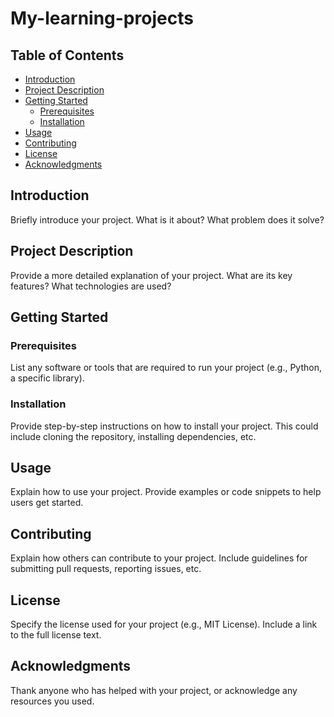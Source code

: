 # My-learning-projects

## Table of Contents

- [Introduction](#introduction)
- [Project Description](#project-description)
- [Getting Started](#getting-started)
  - [Prerequisites](#prerequisites)
  - [Installation](#installation)
- [Usage](#usage)
- [Contributing](#contributing)
- [License](#license)
- [Acknowledgments](#acknowledgments)

## Introduction

Briefly introduce your project. What is it about? What problem does it solve?

## Project Description

Provide a more detailed explanation of your project.  What are its key features? What technologies are used?

## Getting Started

### Prerequisites

List any software or tools that are required to run your project (e.g., Python, a specific library).

### Installation

Provide step-by-step instructions on how to install your project. This could include cloning the repository, installing dependencies, etc.

## Usage

Explain how to use your project. Provide examples or code snippets to help users get started.

## Contributing

Explain how others can contribute to your project. Include guidelines for submitting pull requests, reporting issues, etc.

## License

Specify the license used for your project (e.g., MIT License). Include a link to the full license text.

## Acknowledgments

Thank anyone who has helped with your project, or acknowledge any resources you used.

